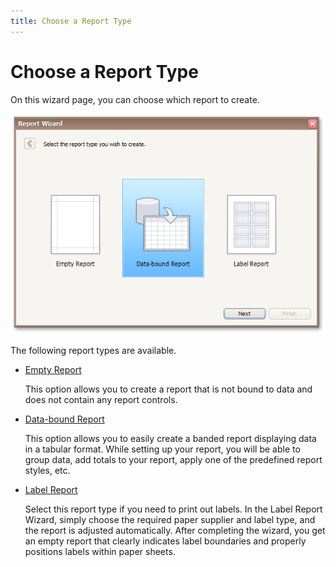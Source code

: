 ```yaml
---
title: Choose a Report Type
---
```

# Choose a Report Type
On this wizard page, you can choose which report to create.

![RD_ReportWizard_Standard_0](../../../../images/Img8299.png)

The following report types are available.
* [Empty Report](../../../../../interface-elements-for-desktop/articles/report-designer/report-designer-for-winforms/report-wizard/empty-report.md)
	
	This option allows you to create a report that is not bound to data and does not contain any report controls.
* [Data-bound Report](../../../../../interface-elements-for-desktop/articles/report-designer/report-designer-for-winforms/report-wizard/data-bound-report.md)
	
	This option allows you to easily create a banded report displaying data in a tabular format. While setting up your report, you will be able to group data, add totals to your report, apply one of the predefined report styles, etc.
* [Label Report](../../../../../interface-elements-for-desktop/articles/report-designer/report-designer-for-winforms/report-wizard/label-report.md)
	
	Select this report type if you need to print out labels. In the Label Report Wizard, simply choose the required paper supplier and label type, and the report is adjusted automatically. After completing the wizard, you get an empty report that clearly indicates label boundaries and properly positions labels within paper sheets.